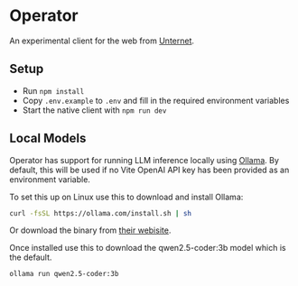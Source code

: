 # Operator

An experimental client for the web from [Unternet](https://unternet.co).

## Setup

- Run `npm install`
- Copy `.env.example` to `.env` and fill in the required environment variables
- Start the native client with `npm run dev`

## Local Models

Operator has support for running LLM inference locally using [Ollama](https://ollama.com/).
By default, this will be used if no Vite OpenAI API key has been provided as an environment variable.

To set this up on Linux use this to download and install Ollama:

```bash
curl -fsSL https://ollama.com/install.sh | sh
```

Or download the binary from [their webisite](https://ollama.com/download).

Once installed use this to download the qwen2.5-coder:3b model which is the default.

```bash
ollama run qwen2.5-coder:3b
```
